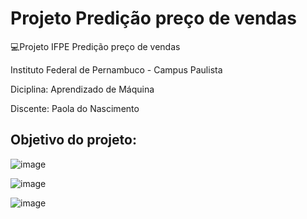 # Projeto Predição preço de vendas

💻Projeto IFPE Predição preço de vendas

Instituto Federal de Pernambuco - Campus Paulista

Diciplina: Aprendizado de Máquina

Discente: Paola do Nascimento

## Objetivo do projeto:


![image](https://github.com/paola-rodrigues/Projeto_IFPE_Predicao_preco_de_vendas/assets/88107960/52e8fcf5-6ebc-40e3-bc6e-9a8b52ea7322)

![image](https://github.com/paola-rodrigues/Projeto_IFPE_Predicao_preco_de_vendas/assets/88107960/e78a2193-c362-473e-ba8a-011d6bd85fa7)

![image](https://github.com/paola-rodrigues/Projeto_IFPE_Predicao_preco_de_vendas/assets/88107960/74c81b62-c5e3-4de9-b410-f825f05ee441)




